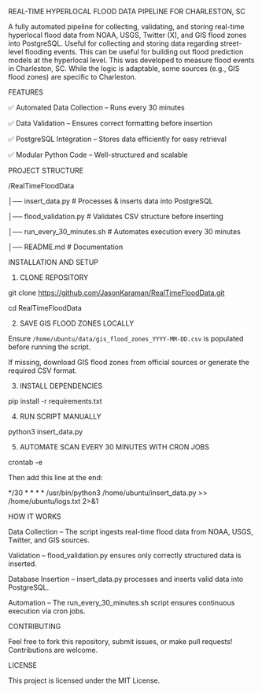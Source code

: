 REAL-TIME HYPERLOCAL FLOOD DATA PIPELINE FOR CHARLESTON, SC

A fully automated pipeline for collecting, validating, and storing real-time hyperlocal flood data from NOAA, USGS, Twitter (X), and GIS flood zones into PostgreSQL. Useful for collecting and storing data regarding street-level flooding events. This can be useful for building out flood prediction models at the hyperlocal level. This was developed to measure flood events in Charleston, SC. While the logic is adaptable, some sources (e.g., GIS flood zones) are specific to Charleston. 

FEATURES

✅ Automated Data Collection – Runs every 30 minutes

✅ Data Validation – Ensures correct formatting before insertion

✅ PostgreSQL Integration – Stores data efficiently for easy retrieval

✅ Modular Python Code – Well-structured and scalable


PROJECT STRUCTURE

/RealTimeFloodData

│── insert_data.py          # Processes & inserts data into PostgreSQL

│── flood_validation.py     # Validates CSV structure before inserting

│── run_every_30_minutes.sh # Automates execution every 30 minutes

│── README.md               # Documentation


INSTALLATION AND SETUP

1. CLONE REPOSITORY

git clone https://github.com/JasonKaraman/RealTimeFloodData.git

cd RealTimeFloodData

2. SAVE GIS FLOOD ZONES LOCALLY

Ensure `/home/ubuntu/data/gis_flood_zones_YYYY-MM-DD.csv` is populated before running the script.  

If missing, download GIS flood zones from official sources or generate the required CSV format.


3. INSTALL DEPENDENCIES

pip install -r requirements.txt


4. RUN SCRIPT MANUALLY

python3 insert_data.py


5. AUTOMATE SCAN EVERY 30 MINUTES WITH CRON JOBS

crontab -e

Then add this line at the end:

*/30 * * * * /usr/bin/python3 /home/ubuntu/insert_data.py >> /home/ubuntu/logs.txt 2>&1


HOW IT WORKS

Data Collection – The script ingests real-time flood data from NOAA, USGS, Twitter, and GIS sources.

Validation – flood_validation.py ensures only correctly structured data is inserted.

Database Insertion – insert_data.py processes and inserts valid data into PostgreSQL.

Automation – The run_every_30_minutes.sh script ensures continuous execution via cron jobs.


CONTRIBUTING

Feel free to fork this repository, submit issues, or make pull requests! Contributions are welcome.


LICENSE

This project is licensed under the MIT License.


